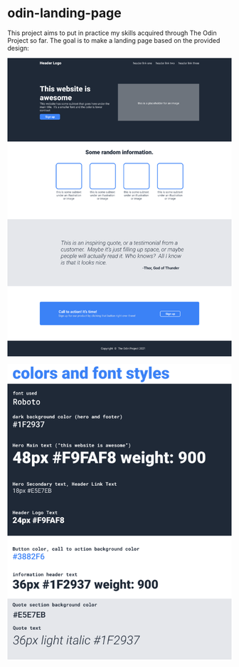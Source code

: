 # odin-landing-page
This project aims to put in practice my skills acquired through The Odin Project so far. 
The goal is to make a landing page based on the provided design:

![Design](./design/01.png)

![Design](./design/02.png)